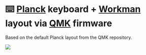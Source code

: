 # :keyboard: [Planck](https://olkb.com/planck) keyboard + [Workman](https://workmanlayout.org) layout via [QMK](https://qmk.fm) firmware

Based on the default Planck layout from the QMK repository.

![](https://user-images.githubusercontent.com/766656/54887524-4e761a80-4e94-11e9-8636-c1ba88c4dbbf.jpg)

